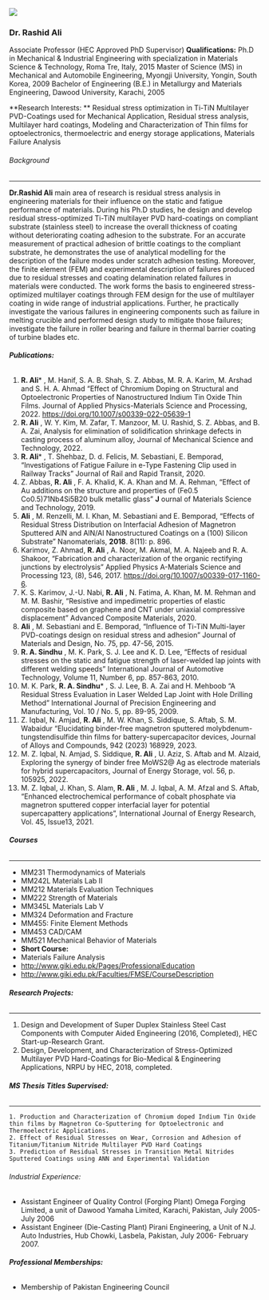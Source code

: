 [![](https://giki.edu.pk/personnel/dr-rashid-ali/)](https://giki.edu.pk/wp-content/uploads/2019/11/DSC_0009-4.jpg)
### Dr. Rashid Ali 
Associate Professor (HEC Approved PhD Supervisor)
**Qualifications:**
Ph.D in Mechanical & Industrial Engineering with specialization in Materials Science & Technology, Roma Tre, Italy, 2015
Master of Science (MS) in Mechanical and Automobile Engineering, Myongji University, Yongin, South Korea, 2009
Bachelor of Engineering (B.E.) in Metallurgy and Materials Engineering, Dawood University, Karachi, 2005
  
**Research Interests: **
Residual stress optimization in Ti-TiN Multilayer PVD-Coatings used for Mechanical Application, Residual stress analysis, Multilayer hard coatings, Modeling and Characterization of Thin films for optoelectronics, thermoelectric and energy storage applications, Materials Failure Analysis
###### Background
* * *
**Dr.Rashid Ali** main area of research is residual stress analysis in engineering materials for their influence on the static and fatigue performance of materials. During his Ph.D studies, he design and develop residual stress-optimized Ti-TiN multilayer PVD hard-coatings on compliant substrate (stainless steel) to increase the overall thickness of coating without deteriorating coating adhesion to the substrate. For an accurate measurement of practical adhesion of brittle coatings to the compliant substrate, he demonstrates the use of analytical modelling for the description of the failure modes under scratch adhesion testing. Moreover, the finite element (FEM) and experimental description of failures produced due to residual stresses and coating delamination related failures in materials were conducted. The work forms the basis to engineered stress-optimized multilayer coatings through FEM design for the use of multilayer coating in wide range of industrial applications. Further, he practically investigate the various failures in engineering components such as failure in melting crucible and performed design study to mitigate those failures; investigate the failure in roller bearing and failure in thermal barrier coating of turbine blades etc. 
###### **Publications:**
  1. **R. Ali*** , M. Hanif, S. A. B. Shah, S. Z. Abbas, M. R. A. Karim, M. Arshad and S. H. A. Ahmad “Effect of Chromium Doping on Structural and Optoelectronic Properties of Nanostructured Indium Tin Oxide Thin Films. Journal of Applied Physics-Materials Science and Processing, 2022. https://doi.org/10.1007/s00339-022-05639-1
  2. **R. Ali** , W. Y. Kim, M. Zafar, T. Manzoor, M. U. Rashid, S. Z. Abbas, and B. A. Zai, Analysis for elimination of solidification shrinkage defects in casting process of aluminum alloy, Journal of Mechanical Science and Technology, 2022. 
  3. **R. Ali*** , T. Shehbaz, D. d. Felicis, M. Sebastiani, E. Bemporad, “Investigations of Fatigue Failure in e-Type Fastening Clip used in Railway Tracks” Journal of Rail and Rapid Transit, 2020. 
  4. Z. Abbas, **R. Ali** , F. A. Khalid, K. A. Khan and M. A. Rehman, “Effect of Au additions on the structure and properties of (Fe0.5 Co0.5)71Nb4Si5B20 bulk metallic glass” **J** ournal of Materials Science and Technology, 2019. 
  5. **Ali** , M. Renzelli, M. I. Khan, M. Sebastiani and E. Bemporad, “Effects of Residual Stress Distribution on Interfacial Adhesion of Magnetron Sputtered AlN and AlN/Al Nanostructured Coatings on a (100) Silicon Substrate” Nanomaterials, **2018**. 8(11): p. 896. 
  6. Karimov, Z. Ahmad, **R. Ali** , A. Noor, M. Akmal, M. A. Najeeb and R. A. Shakoor, “Fabrication and characterization of the organic rectifying junctions by electrolysis” Applied Physics A-Materials Science and Processing 123, (8), 546, 2017. https://doi.org/10.1007/s00339-017-1160-6.
  7. K. S. Karimov, J.-U. Nabi, **R. Ali** , N. Fatima, A. Khan, M. M. Rehman and M. M. Bashir, “Resistive and impedimetric properties of elastic composite based on graphene and CNT under uniaxial compressive displacement” Advanced Composite Materials, 2020. 
  8. **Ali** , M. Sebastiani and E. Bemporad, “Influence of Ti-TiN Multi-layer PVD-coatings design on residual stress and adhesion” Journal of Materials and Design, No. 75, pp. 47-56, 2015. 
  9. **R. A. Sindhu** , M. K. Park, S. J. Lee and K. D. Lee, “Effects of residual stresses on the static and fatigue strength of laser-welded lap joints with different welding speeds” International Journal of Automotive Technology, Volume 11, Number 6, pp. 857-863, 2010. 
  10. M. K. Park, **R. A. Sindhu*** , S. J. Lee, B. A. Zai and H. Mehboob “A Residual Stress Evaluation in Laser Welded Lap Joint with Hole Drilling Method” International Journal of Precision Engineering and Manufacturing, Vol. 10 / No. 5, pp. 89-95, 2009. 
  11. Z. Iqbal, N. Amjad, **R. Ali** , M. W. Khan, S. Siddique, S. Aftab, S. M. Wabaidur “Elucidating binder-free magnetron sputtered molybdenum-tungstendisulfide thin films for battery-supercapacitor devices, Journal of Alloys and Compounds, 942 (2023) 168929, 2023.
  12. M. Z. Iqbal, N. Amjad, S. Siddique, **R. Ali** , U. Aziz, S. Aftab and M. Alzaid, Exploring the synergy of binder free MoWS2@ Ag as electrode materials for hybrid supercapacitors, Journal of Energy Storage, vol. 56, p. 105925, 2022. 
  13. M. Z. Iqbal, J. Khan, S. Alam, **R. Ali** , M. J. Iqbal, A. M. Afzal and S. Aftab, “Enhanced electrochemical performance of cobalt phosphate via magnetron sputtered copper interfacial layer for potential supercapattery applications”, International Journal of Energy Research, Vol. 45, Issue13, 2021. 


###### **Courses**
* * *
  * MM231 Thermodynamics of Materials
  * MM242L Materials Lab II 
  * MM212 Materials Evaluation Techniques
  * MM222 Strength of Materials 
  * MM345L Materials Lab V
  * MM324 Deformation and Fracture 
  * MM455: Finite Element Methods
  * MM453 CAD/CAM
  * MM521 Mechanical Behavior of Materials
  * **Short Course:**
  * Materials Failure Analysis
  * <http://www.giki.edu.pk/Pages/ProfessionalEducation>
  * <http://www.giki.edu.pk/Faculties/FMSE/CourseDescription>


###### **Research Projects:**
* * *
  1. Design and Development of Super Duplex Stainless Steel Cast Components with Computer Aided Engineering (2016, Completed), HEC Start-up-Research Grant.
  2. Design, Development, and Characterization of Stress-Optimized Multilayer PVD Hard-Coatings for Bio-Medical & Engineering Applications, NRPU by HEC, 2018, completed. 
###### **MS Thesis Titles Supervised:**
* * *
    1. Production and Characterization of Chromium doped Indium Tin Oxide thin films by Magnetron Co-Sputtering for Optoelectronic and Thermoelectric Applications.
    2. Effect of Residual Stresses on Wear, Corrosion and Adhesion of Titanium/Titanium Nitride Multilayer PVD Hard Coatings
    3. Prediction of Residual Stresses in Transition Metal Nitrides Sputtered Coatings using ANN and Experimental Validation


###### Industrial Experience:
  * Assistant Engineer of Quality Control (Forging Plant) Omega Forging Limited, a unit of Dawood Yamaha Limited, Karachi, Pakistan, July 2005- July 2006
  * Assistant Engineer (Die-Casting Plant) Pirani Engineering, a Unit of N.J. Auto Industries, Hub Chowki, Lasbela, Pakistan, July 2006- February 2007. 


###### **Professional Memberships:**
  * Membership of Pakistan Engineering Council 


